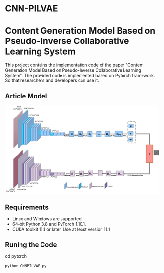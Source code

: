 # CNN-PILVAE
# Content Generation Model Based on Pseudo-Inverse Collaborative Learning System
This project contains the implementation code of the paper "Content Generation Model Based on Pseudo-Inverse Collaborative Learning System". The provided code is implemented based on Pytorch framework. So that researchers and developers can use it.

## Article Model
![model](png/model.png)

## Requirements
- Linux and Windows are supported.
- 64-bit Python 3.8 and PyTorch 1.10.1.
- CUDA toolkit 11.1 or later. Use at least version 11.1

## Runing the Code
cd pytorch

```python
python CNNPILVAE.py
